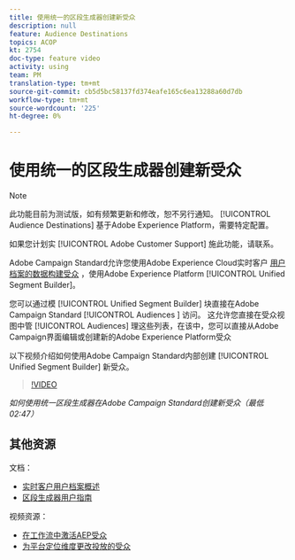 ```yaml
---
title: 使用统一的区段生成器创建新受众
description: null
feature: Audience Destinations
topics: ACOP
kt: 2754
doc-type: feature video
activity: using
team: PM
translation-type: tm+mt
source-git-commit: cb5d5bc58137fd374eafe165c6ea13288a60d7db
workflow-type: tm+mt
source-wordcount: '225'
ht-degree: 0%

---
```



# 使用统一的区段生成器创建新受众

>[!NOTE]
>
>此功能目前为测试版，如有频繁更新和修改，恕不另行通知。 [!UICONTROL Audience Destinations] 基于Adobe Experience Platform，需要特定配置。
>
>如果您计划实 [!UICONTROL Adobe Customer Support] 施此功能，请联系。

Adobe Campaign Standard允许您使用Adobe Experience Cloud实时客户 [用户档案的数据构建受众](https://docs.adobe.com/content/help/en/platform-learn/tutorials/profiles/understanding-the-real-time-customer-profile.html) ，使用Adobe Experience Platform [!UICONTROL Unified Segment Builder]。

您可以通过模 [!UICONTROL Unified Segment Builder] 块直接在Adobe Campaign Standard [!UICONTROL Audiences ] 访问。 这允许您直接在受众视图中管 [!UICONTROL Audiences] 理这些列表，在该中，您可以直接从Adobe Campaign界面编辑或创建新的Adobe Experience Platform受众

以下视频介绍如何使用Adobe Campaign Standard内部创建 [!UICONTROL Unified Segment Builder] 新受众。

>[!VIDEO](https://video.tv.adobe.com/v/27638?quality=12)

*如何使用统一区段生成器在Adobe Campaign Standard创建新受众（最低02:47）*

## 其他资源

文档：

* [实时客户用户档案概述](https://www.adobe.io/apis/experienceplatform/home/profile-identity-segmentation/profile-identity-segmentation-services.html#!api-specification/markdown/narrative/technical_overview/unified_profile_architectural_overview/unified_profile_architectural_overview.md)
* [区段生成器用户指南](https://www.adobe.io/apis/experienceplatform/home/profile-identity-segmentation/profile-identity-segmentation-services.html#!api-specification/markdown/narrative/technical_overview/segmentation/segment-builder-guide.md)

视频资源：

* [在工作流中激活AEP受众](/help/profiles-and-audiences/audience-destinations/activating-aep-audiences.md)
* [为平台定位维度更改投放的受众](/help/profiles-and-audiences/audience-destinations/changing-targeting-dimension.md)
